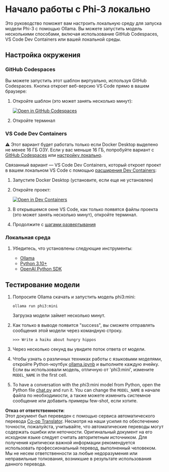 <!--
CO_OP_TRANSLATOR_METADATA:
{
  "original_hash": "3edae6aebc3d0143037109e8af58f1ac",
  "translation_date": "2025-05-07T15:00:10+00:00",
  "source_file": "md/01.Introduction/01/01.EnvironmentSetup.md",
  "language_code": "ru"
}
-->
# Начало работы с Phi-3 локально

Это руководство поможет вам настроить локальную среду для запуска модели Phi-3 с помощью Ollama. Вы можете запустить модель несколькими способами, включая использование GitHub Codespaces, VS Code Dev Containers или вашей локальной среды.

## Настройка окружения

### GitHub Codespaces

Вы можете запустить этот шаблон виртуально, используя GitHub Codespaces. Кнопка откроет веб-версию VS Code прямо в вашем браузере:

1. Откройте шаблон (это может занять несколько минут):

    [![Open in GitHub Codespaces](https://github.com/codespaces/badge.svg)](https://codespaces.new/microsoft/phi-3cookbook)

2. Откройте терминал

### VS Code Dev Containers

⚠️ Этот вариант будет работать только если Docker Desktop выделено не менее 16 ГБ ОЗУ. Если у вас меньше 16 ГБ, попробуйте вариант с [GitHub Codespaces](../../../../../md/01.Introduction/01) или [настройку локально](../../../../../md/01.Introduction/01).

Связанный вариант — VS Code Dev Containers, который откроет проект в вашем локальном VS Code с помощью [расширения Dev Containers](https://marketplace.visualstudio.com/items?itemName=ms-vscode-remote.remote-containers):

1. Запустите Docker Desktop (установите, если еще не установлен)
2. Откройте проект:

    [![Open in Dev Containers](https://img.shields.io/static/v1?style=for-the-badge&label=Dev%20Containers&message=Open&color=blue&logo=visualstudiocode)](https://vscode.dev/redirect?url=vscode://ms-vscode-remote.remote-containers/cloneInVolume?url=https://github.com/microsoft/phi-3cookbook)

3. В открывшемся окне VS Code, как только появятся файлы проекта (это может занять несколько минут), откройте терминал.
4. Продолжите с [шагами развертывания](../../../../../md/01.Introduction/01)

### Локальная среда

1. Убедитесь, что установлены следующие инструменты:

    * [Ollama](https://ollama.com/)
    * [Python 3.10+](https://www.python.org/downloads/)
    * [OpenAI Python SDK](https://pypi.org/project/openai/)

## Тестирование модели

1. Попросите Ollama скачать и запустить модель phi3:mini:

    ```shell
    ollama run phi3:mini
    ```

    Загрузка модели займет несколько минут.

2. Как только в выводе появится "success", вы сможете отправлять сообщения этой модели через командную строку.

    ```shell
    >>> Write a haiku about hungry hippos
    ```

3. Через несколько секунд вы увидите поток ответа от модели.

4. Чтобы узнать о различных техниках работы с языковыми моделями, откройте Python-ноутбук [ollama.ipynb](../../../../../code/01.Introduce/ollama.ipynb) и выполните каждую ячейку. Если вы использовали модель, отличную от 'phi3:mini', измените `MODEL_NAME` in the first cell.

5. To have a conversation with the phi3:mini model from Python, open the Python file [chat.py](../../../../../code/01.Introduce/chat.py) and run it. You can change the `MODEL_NAME` в начале файла по необходимости, а также можете изменить системное сообщение или добавить примеры few-shot, если хотите.

**Отказ от ответственности**:  
Этот документ был переведен с помощью сервиса автоматического перевода [Co-op Translator](https://github.com/Azure/co-op-translator). Несмотря на наши усилия по обеспечению точности, пожалуйста, учитывайте, что автоматические переводы могут содержать ошибки или неточности. Оригинальный документ на его исходном языке следует считать авторитетным источником. Для получения критически важной информации рекомендуется использовать профессиональный перевод, выполненный человеком. Мы не несем ответственности за любые недоразумения или неправильные толкования, возникшие в результате использования данного перевода.